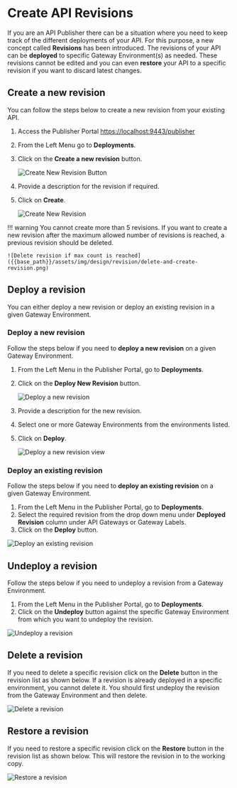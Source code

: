 # Create API Revisions

If you are an API Publisher there can be a situation where you need to keep track of the different deployments of your API. For this purpose, a new concept called **Revisions** has been introduced. The revisions of your API can be **deployed** to specific Gateway Environment(s) as needed. These revisions cannot be edited and you can even **restore** your API to a specific revision if you want to discard latest changes.

## Create a new revision

You can follow the steps below to create a new revision from your existing API.

1.  Access the Publisher Portal [https://localhost:9443/publisher](https://localhost:9443/publisher)
2.  From the Left Menu go to **Deployments**.
3.  Click on the **Create a new revision** button.

    ![Create New Revision Button]({{base_path}}/assets/img/design/revision/create-new-revision-button.png)

4.  Provide a description for the revision if required.
5.  Click on **Create**.

    ![Create New Revision]({{base_path}}/assets/img/design/revision/create-revision.png)

!!! warning
    You cannot create more than 5 revisions. If you want to create a new revision after the maximum allowed number of revisions is reached, a previous revision should be deleted.

    ![Delete revision if max count is reached]({{base_path}}/assets/img/design/revision/delete-and-create-revision.png)

## Deploy a revision

You can either deploy a new revision or deploy an existing revision in a given Gateway Environment.

### Deploy a new revision

Follow the steps below if you need to **deploy a new revision** on a given Gateway Environment.

1. From the Left Menu in the Publisher Portal, go to **Deployments**.
2. Click on the **Deploy New Revision** button.

    ![Deploy a new revision]({{base_path}}/assets/img/design/revision/deploy-new-revision.png)

3. Provide a description for the new revision.
4. Select one or more Gateway Environments from the environments listed.
5. Click on **Deploy**.

    ![Deploy a new revision view]({{base_path}}/assets/img/design/revision/deploy-new-revision-example.png)

### Deploy an existing revision

Follow the steps below if you need to **deploy an existing revision** on a given Gateway Environment.

1. From the Left Menu in the Publisher Portal, go to **Deployments**.
2. Select the required revision from the drop down menu under **Deployed Revision** column under API Gateways or Gateway Labels.
3. Click on the **Deploy** button.

![Deploy an existing revision]({{base_path}}/assets/img/design/revision/deploy-existing-revision.png)

## Undeploy a revision

Follow the steps below if you need to undeploy a revision from a Gateway Environment.

1. From the Left Menu in the Publisher Portal, go to **Deployments**.
2. Click on the **Undeploy** button against the specific Gateway Environment from which you want to undeploy the revision.

![Undeploy a revision]({{base_path}}/assets/img/design/revision/undeploy-revision.png)

## Delete a revision

If you need to delete a specific revision click on the **Delete** button in the revision list as shown below. If a revision is already deployed in a specific environment, you cannot delete it. You should first undeploy the revision from the Gateway Environment and then delete.

![Delete a revision]({{base_path}}/assets/img/design/revision/delete-revision.png)

## Restore a revision

If you need to restore a specific revision click on the **Restore** button in the revision list as shown below. This will restore the revision in to the working copy.

![Restore a revision]({{base_path}}/assets/img/design/revision/restore-revision.png)
